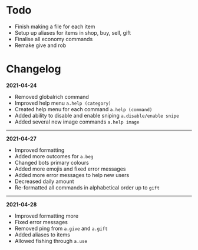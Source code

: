 # Todo
- Finish making a file for each item
- Setup up aliases for items in shop, buy, sell, gift
- Finalise all economy commands
- Remake give and rob

# Changelog
**2021-04-24**
- Removed globalrich command 
- Improved help menu `a.help (category)`
- Created help menu for each command `a.help (command)`
- Added ability to disable and enable sniping `a.disable/enable snipe`
- Added several new image commands `a.help image`
***
**2021-04-27**
- Improved formatting
- Added more outcomes for `a.beg`
- Changed bots primary colours
- Added more emojis and fixed error messages
- Added more error messages to help new users
- Decreased daily amount
- Re-formatted all commands in alphabetical order up to `gift`
***
**2021-04-28**
- Improved formatting more
- Fixed error messages
- Removed ping from `a.give` and `a.gift`
- Added aliases to items
- Allowed fishing through `a.use`
